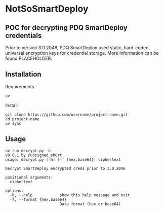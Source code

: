 # NotSoSmartDeploy

## POC for decrypting PDQ SmartDeploy credentials

Prior to version 3.0.2046, PDQ SmartDeploy used static, hard-coded, universal encryption keys for credential storage. More information can be found PLACEHOLDER.

## Installation

Requirements

```
uv
```

Install

```
git clone https://github.com/username/project-name.git
cd project-name
uv sync
```

## Usage
```
uv run decrypt.py -h
v0.0.1 by @unsigned_sh0rt
usage: decrypt.py [-h] [-f {hex,base64}] ciphertext

Decrypt SmartDeploy encrypted creds prior to 3.0.2046

positional arguments:
  ciphertext

options:
  -h, --help            show this help message and exit
  -f, --format {hex,base64}
                        Data format (hex or base64)


```
